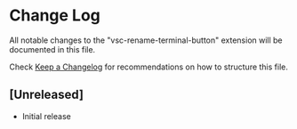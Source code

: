# Change Log

All notable changes to the "vsc-rename-terminal-button" extension will be documented in this file.

Check [Keep a Changelog](http://keepachangelog.com/) for recommendations on how to structure this file.

## [Unreleased]

- Initial release